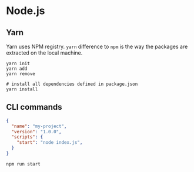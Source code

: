 # Node.js

## Yarn

Yarn uses NPM registry. `yarn` difference to `npm` is the way the packages are extracted on the local machine.

```
yarn init
yarn add
yarn remove
```

```
# install all dependencies defined in package.json
yarn install
```
## CLI commands
```json
{
  "name": "my-project",
  "version": "1.0.0",
  "scripts": {
    "start": "node index.js",
  }
}
```
```
npm run start
```

